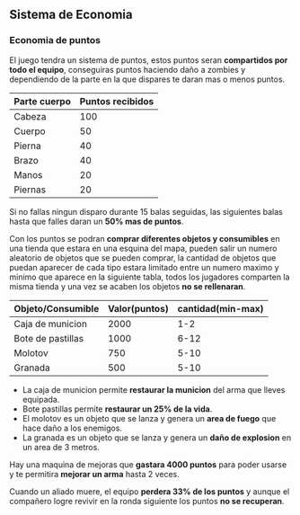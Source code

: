 ## Sistema de Economia

### Economia de puntos

El juego tendra un sistema de puntos, estos puntos seran **compartidos por todo el equipo**, conseguiras puntos haciendo daño a zombies y dependiendo de la parte en la que dispares te daran mas o menos puntos.

| Parte cuerpo| Puntos recibidos |
| ----------- | ---------------- |
| Cabeza   	  | 100    			 |
| Cuerpo      | 50     			 |
| Pierna      | 40     			 |
| Brazo   	  | 40     			 |
| Manos       | 20     			 |
| Piernas     | 20     			 |

Si no fallas ningun disparo durante 15 balas seguidas, las siguientes balas hasta que falles daran un **50% mas de puntos**.

Con los puntos se podran **comprar diferentes objetos y consumibles** en una tienda que estara en una esquina del mapa, pueden salir un numero aleatorio de objetos que se pueden comprar, la cantidad de objetos que puedan aparecer de cada tipo estara limitado entre un numero maximo y minimo que aparece en la siguiente tabla, todos los jugadores comparten la misma tienda y una vez se acaben los objetos **no se rellenaran**.

| Objeto/Consumible   | Valor(puntos)  | cantidad(min-max)|
| ----------------    | ------------   | ---------------- |
| Caja de municion    | 2000     	   | 1-2			  |
| Bote de pastillas   | 1000    	   | 6-12			  |
| Molotov  	  	      | 750     	   | 5-10			  |
| Granada  		      | 500     	   | 5-10			  |

- La caja de municion permite **restaurar la municion** del arma que lleves equipada.
- Bote pastillas permite **restaurar un 25% de la vida**.
- El molotov es un objeto que se lanza y genera un **area de fuego** que hace daño a los enemigos.
- La granada es un objeto que se lanza y genera un **daño de explosion** en un area de 3 metros.
	
Hay una maquina de mejoras que **gastara 4000 puntos** para poder usarse y te permitira **mejorar un arma** hasta 2 veces.

Cuando un aliado muere, el equipo **perdera 33% de los puntos** y aunque el compañero logre revivir en la ronda siguiente los puntos **no se recuperan**.

